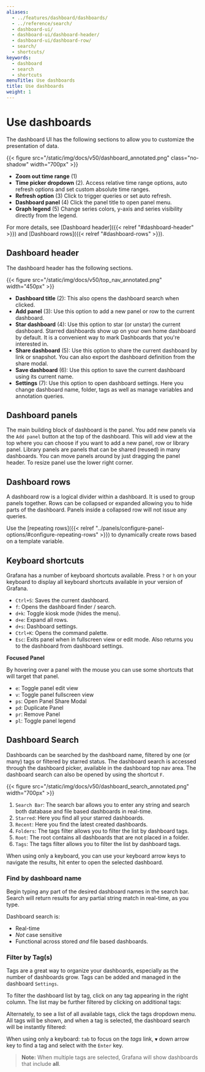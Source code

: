 ```yaml
---
aliases:
  - ../features/dashboard/dashboards/
  - ../reference/search/
  - dashboard-ui/
  - dashboard-ui/dashboard-header/
  - dashboard-ui/dashboard-row/
  - search/
  - shortcuts/
keywords:
  - dashboard
  - search
  - shortcuts
menuTitle: Use dashboards
title: Use dashboards
weight: 1
---
```


# Use dashboards

The dashboard UI has the following sections to allow you to customize the presentation of data.

{{< figure src="/static/img/docs/v50/dashboard_annotated.png" class="no-shadow" width="700px" >}}

- **Zoom out time range** (1)
- **Time picker dropdown** (2). Access relative time range options, auto refresh options and set custom absolute time ranges.
- **Refresh option** (3) Click to trigger queries or set auto refresh.
- **Dashboard panel** (4) Click the panel title to open panel menu.
- **Graph legend** (5) Change series colors, y-axis and series visibility directly from the legend.

For more details, see [Dashboard header]({{< relref "#dashboard-header" >}}) and [Dashboard rows]({{< relref "#dashboard-rows" >}}).

## Dashboard header

The dashboard header has the following sections.

{{< figure src="/static/img/docs/v50/top_nav_annotated.png" width="450px" >}}

- **Dashboard title** (2): This also opens the dashboard search when clicked.
- **Add panel** (3): Use this option to add a new panel or row to the current dashboard.
- **Star dashboard** (4): Use this option to star (or unstar) the current dashboard. Starred dashboards show up on your own home dashboard by default. It is a convenient way to mark Dashboards that you're interested in.
- **Share dashboard** (5): Use this option to share the current dashboard by link or snapshot. You can also export the dashboard definition from the share modal.
- **Save dashboard** (6): Use this option to save the current dashboard using its current name.
- **Settings** (7): Use this option to open dashboard settings. Here you change dashboard name, folder, tags as well as manage variables and annotation queries.

## Dashboard panels

The main building block of dashboard is the panel. You add new panels via the `Add panel` button at the top of the dashboard. This will add view at the top where you can choose if you want to add a new panel, row or library panel. Library panels are panels that can be shared (reused) in many dashboards. You can move panels around by just dragging the panel header. To resize panel use the lower right corner.

## Dashboard rows

A dashboard row is a logical divider within a dashboard. It is used to group panels together. Rows can be collapsed or expanded allowing you to hide parts of the dashboard. Panels inside a collapsed row will not issue any queries.

Use the [repeating rows]({{< relref "../panels/configure-panel-options/#configure-repeating-rows" >}}) to dynamically create rows based on a template variable.

## Keyboard shortcuts

Grafana has a number of keyboard shortcuts available. Press `?` or `h` on your keyboard to display all keyboard shortcuts available in your version of Grafana.

- `Ctrl+S`: Saves the current dashboard.
- `f`: Opens the dashboard finder / search.
- `d+k`: Toggle kiosk mode (hides the menu).
- `d+e`: Expand all rows.
- `d+s`: Dashboard settings.
- `Ctrl+K`: Opens the command palette.
- `Esc`: Exits panel when in fullscreen view or edit mode. Also returns you to the dashboard from dashboard settings.

**Focused Panel**

By hovering over a panel with the mouse you can use some shortcuts that will target that panel.

- `e`: Toggle panel edit view
- `v`: Toggle panel fullscreen view
- `ps`: Open Panel Share Modal
- `pd`: Duplicate Panel
- `pr`: Remove Panel
- `pl`: Toggle panel legend

## Dashboard Search

Dashboards can be searched by the dashboard name, filtered by one (or many) tags or filtered by starred status. The dashboard search is accessed through the dashboard picker, available in the dashboard top nav area. The dashboard search can also be opened by using the shortcut `F`.

{{< figure src="/static/img/docs/v50/dashboard_search_annotated.png" width="700px" >}}

1. `Search Bar`: The search bar allows you to enter any string and search both database and file based dashboards in real-time.
1. `Starred`: Here you find all your starred dashboards.
1. `Recent`: Here you find the latest created dashboards.
1. `Folders`: The tags filter allows you to filter the list by dashboard tags.
1. `Root`: The root contains all dashboards that are not placed in a folder.
1. `Tags`: The tags filter allows you to filter the list by dashboard tags.

When using only a keyboard, you can use your keyboard arrow keys to navigate the results, hit enter to open the selected dashboard.

### Find by dashboard name

Begin typing any part of the desired dashboard names in the search bar. Search will return results for any partial string match in real-time, as you type.

Dashboard search is:

- Real-time
- _Not_ case sensitive
- Functional across stored _and_ file based dashboards.

### Filter by Tag(s)

Tags are a great way to organize your dashboards, especially as the number of dashboards grow. Tags can be added and managed in the dashboard `Settings`.

To filter the dashboard list by tag, click on any tag appearing in the right column. The list may be further filtered by clicking on additional tags:

Alternately, to see a list of all available tags, click the tags dropdown menu. All tags will be shown, and when a tag is selected, the dashboard search will be instantly filtered:

When using only a keyboard: `tab` to focus on the _tags_ link, `▼` down arrow key to find a tag and select with the `Enter` key.

> **Note:** When multiple tags are selected, Grafana will show dashboards that include **all**.
